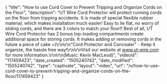 {
    "title": "How to use Cord Cover to Prevent Tripping and Organize Cords on the Floor",
    "description": "UT Wire Cord Protector will protect running cords on the floor from tripping accidents. It is made of special flexible rubber material, which makes installation much easier! Easy to lie flat, no worry of sliding cords, and there are 3 colors to match your floor!! Best of all, UT Wire Cord Protector has 2 bonus top-loading compartments create additional space for storing cords. It makes adding or removing cords in the future a piece of cake =)\r\n\r\n\"Cord Protector and Concealer\" - Keep it organize, the hassle free way!\r\n\r\nVisit our website at www.ut-wire.com for more information.\r\n\r\n(Music: Kevin MacLeod)",
    "videoid": "117459423",
    "date_created": "1505240742",
    "date_modified": "1505240742",
    "type": "captivate",
    "layout": "video",
    "url": "\/v\/how-to-use-cord-cover-to-prevent-tripping-and-organize-cords-on-the-floor\/117459423"
}